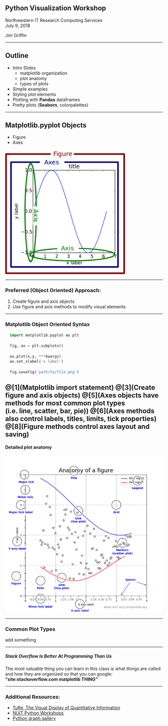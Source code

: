 ## Python Visualization Workshop


Northwestern IT Research Computing Services  
July 9, 2018  

Jim Griffin

---
## Outline

* Intro Slides
  * matplotlib organization
  * plot anatomy
  * types of plots  
* Simple examples
* Styling plot elements  
* Plotting with **Pandas** dataframes  
* Pretty plots (**Seaborn**, colorpalettes)  

---

## Matplotlib.pyplot Objects
  * Figure  
  * Axes  
<img src="Images/plotparts.png" style="max-height: 400px;"/>

---

### Preferred (Object Oriented) Approach:

  1. Create figure and axis objects
  2. Use figure and axis methods to modify visual elements

---

### Matplotlib Object Oriented Syntax

```python
  import matplotlib.pyplot as plt

  fig, ax = plt.subplots()

  ax.plot(x,y, ***kwargs)
  ax.set_xlabel('x label')

  fig.savefig('path/to/file.png')
```
@[1](Matplotlib import statement)
@[3](Create figure and axis objects)
@[5](Axes objects have methods for most common plot types</br>(i.e. line, scatter, bar, pie))
@[6](Axes methods also control labels, titles, limits, tick properties)
@[8](Figure methods control axes layout and saving)
---

#### Detailed plot anatomy

<img src="Images/anatomy1.png" style="max-height: 550px;"/>

---

### Common Plot Types

add something

---
##### Stack Overflow Is Better At Programming Than Us

The most valuable thing you can learn in this class is what things are called and how they are organized so that you can google:  
 **"site:stackoverflow.com matplotlib THING"**


---
### Additional Resources:

* [Tufte, The Visual Display of Quantitative Information](https://github.com/yowenter/books/blob/master/Design/Edward%20R%20Tufte%20-The%20Visual%20Display%20of%20Quantitative%20Information.pdf)
* [NUIT Python Workshops](https://github.com/nuitrcs/pythonworkshops)
* [Python graph gallery](https://python-graph-gallery.com/)
